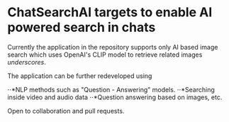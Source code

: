 # ChatSearchAI targets to enable AI powered search in chats

Currently the application in the repository supports only AI based image search which uses OpenAI's CLIP model to retrieve related images _underscores_.

The application can be further redeveloped using

⋅⋅*NLP methods such as "Question - Answering" models.
⋅⋅*Searching inside video and audio data
⋅⋅*Question answering based on images, etc.

Open to collaboration and pull requests.

